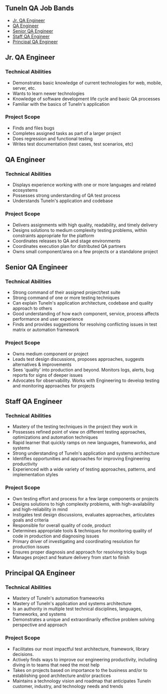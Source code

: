 ## TuneIn QA Job Bands

* [Jr. QA Engineer](#jr-qa-engineer)
* [QA Engineer](#qa-engineer)
* [Senior QA Engineer](#senior-qa-engineer)
* [Staff QA Engineer](#staff-qa-engineer)
* [Principal QA Engineer](#principal-qa-engineer)

<a name="qa-engineer"></a>
## Jr. QA Engineer
### Technical Abilities
* Demonstrates basic knowledge of current technologies for web, mobile, server, etc.
* Wants to learn newer technologies
* Knowledge of software development life cycle and basic QA processes
* Familiar with the basics of TuneIn's application

### Project Scope
* Finds and files bugs
* Completes assigned tasks as part of a larger project
* Does regression and functional testing
* Writes test documentation (test cases, test scenarios, etc)

<a name="qa-engineer"></a>
## QA Engineer
### Technical Abilities
* Displays experience working with one or more languages and related ecosystems
* Possesses strong understanding of QA test process
* Understands TuneIn's application and codebase

### Project Scope
* Delivers assignments with high quality, readability, and timely delivery
* Designs solutions to medium complexity testing problems, within constraints appropriate for the platform
* Coordinates releases to QA and stage environments
* Coordinates execution plan for distributed QA partners
* Owns small component/area on a few projects or a standalone project

<a name="senior-qa-engineer"></a>
## Senior QA Engineer
### Technical Abilities
* Strong command of their assigned project/test suite
* Strong command of one or more testing techniques
* Can explain TuneIn's application architecture, codebase and quality approach to others
* Good understanding of how each component, service, process affects performance and user experience
* Finds and provides suggestions for resolving conflicting issues in test matrix or automation framework

### Project Scope
* Owns medium component or project
* Leads test design discussions, proposes approaches, suggests alternatives & improvements
* Sees 'quality' into production and beyond.  Monitors logs, alerts, bug reports for signs of deeper issues
* Advocates for observability. Works with Engineering to develop testing and monitoring approaches for projects

<a name="staff-qa-engineer"></a>
## Staff QA Engineer
### Technical Abilities
* Mastery of the testing techniques in the project they work in
* Possesses refined point of view on different testing approaches, optimizations and automation techniques
* Rapid learner that quickly ramps on new languages, frameworks, and systems
* Strong understanding of TuneIn's application and systems architecture
* Identifies opportunities and approaches for improving Engineering productivity
* Experienced with a wide variety of testing approaches, patterns, and implementation styles

### Project Scope
* Own testing effort and process for a few large components or projects
* Designs solutions to high complexity problems, with high-availability and high-reliability in mind
* Instigates test design discussions, evaluates approaches, articulates goals and criteria
* Responsible for overall quality of code, product
* Determines appropriate tools & techniques for monitoring quality of code in production and diagnosing issues
* Primary driver of investigating and coordinating resolution for production issues
* Ensures proper diagnosis and approach for resolving tricky bugs
* Manages project and feature delivery from start to finish

<a name="principal-qa-engineer"></a>
## Principal QA Engineer
### Technical Abilities
* Mastery of TuneIn's automation frameworks
* Mastery of TuneIn's application and systems architecture
* Is an authority in multiple test technical disciplines, languages, frameworks, and systems
* Demonstrates a unique and extraordinarily effective problem solving perspective and approach

### Project Scope
* Facilitates our most impactful test architecture, framework, library decisions.
* Actively finds ways to improve our engineering productivity, including diving in to teams that need the most help
* Takes on projects based on importance to the business and/or to establishing good architecture and/or practices
* Maintains a technology vision and roadmap that anticipates TuneIn customer, industry, and technology needs and trends
